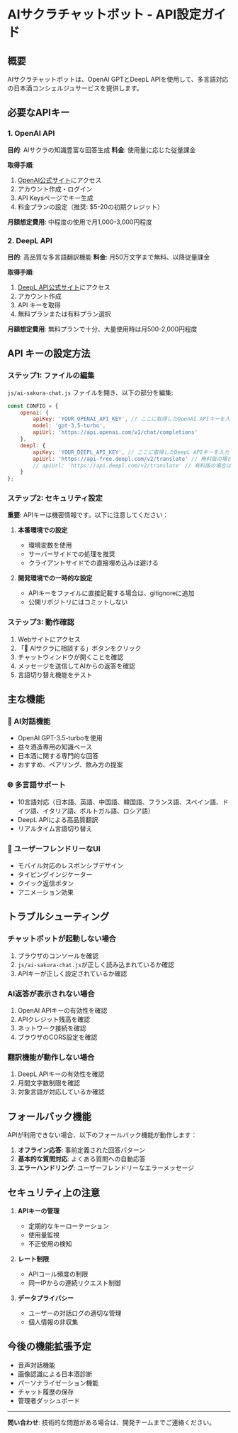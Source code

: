 # AIサクラチャットボット - API設定ガイド

## 概要
AIサクラチャットボットは、OpenAI GPTとDeepL APIを使用して、多言語対応の日本酒コンシェルジュサービスを提供します。

## 必要なAPIキー

### 1. OpenAI API
**目的**: AIサクラの知識豊富な回答生成
**料金**: 使用量に応じた従量課金

**取得手順**:
1. [OpenAI公式サイト](https://platform.openai.com/)にアクセス
2. アカウント作成・ログイン
3. API Keysページでキー生成
4. 料金プランの設定（推奨: $5-20の初期クレジット）

**月額想定費用**: 中程度の使用で月1,000-3,000円程度

### 2. DeepL API
**目的**: 高品質な多言語翻訳機能
**料金**: 月50万文字まで無料、以降従量課金

**取得手順**:
1. [DeepL API公式サイト](https://www.deepl.com/ja/pro-api)にアクセス
2. アカウント作成
3. API キーを取得
4. 無料プランまたは有料プラン選択

**月額想定費用**: 無料プランで十分、大量使用時は月500-2,000円程度

## API キーの設定方法

### ステップ1: ファイルの編集
`js/ai-sakura-chat.js` ファイルを開き、以下の部分を編集:

```javascript
const CONFIG = {
    openai: {
        apiKey: 'YOUR_OPENAI_API_KEY', // ここに取得したOpenAI APIキーを入力
        model: 'gpt-3.5-turbo',
        apiUrl: 'https://api.openai.com/v1/chat/completions'
    },
    deepl: {
        apiKey: 'YOUR_DEEPL_API_KEY', // ここに取得したDeepL APIキーを入力
        apiUrl: 'https://api-free.deepl.com/v2/translate' // 無料版の場合
        // apiUrl: 'https://api.deepl.com/v2/translate' // 有料版の場合はコメントアウトを外す
    }
};
```

### ステップ2: セキュリティ設定
**重要**: APIキーは機密情報です。以下に注意してください：

1. **本番環境での設定**
   - 環境変数を使用
   - サーバーサイドでの処理を推奨
   - クライアントサイドでの直接埋め込みは避ける

2. **開発環境での一時的な設定**
   - APIキーをファイルに直接記載する場合は、gitignoreに追加
   - 公開リポジトリにはコミットしない

### ステップ3: 動作確認
1. Webサイトにアクセス
2. 「🌸 AIサクラに相談する」ボタンをクリック
3. チャットウィンドウが開くことを確認
4. メッセージを送信してAIからの返答を確認
5. 言語切り替え機能をテスト

## 主な機能

### 🤖 AI対話機能
- OpenAI GPT-3.5-turboを使用
- 益々酒造専用の知識ベース
- 日本酒に関する専門的な回答
- おすすめ、ペアリング、飲み方の提案

### 🌐 多言語サポート
- 10言語対応（日本語、英語、中国語、韓国語、フランス語、スペイン語、ドイツ語、イタリア語、ポルトガル語、ロシア語）
- DeepL APIによる高品質翻訳
- リアルタイム言語切り替え

### 💬 ユーザーフレンドリーなUI
- モバイル対応のレスポンシブデザイン
- タイピングインジケーター
- クイック返信ボタン
- アニメーション効果

## トラブルシューティング

### チャットボットが起動しない場合
1. ブラウザのコンソールを確認
2. `js/ai-sakura-chat.js`が正しく読み込まれているか確認
3. APIキーが正しく設定されているか確認

### AI返答が表示されない場合
1. OpenAI APIキーの有効性を確認
2. APIクレジット残高を確認
3. ネットワーク接続を確認
4. ブラウザのCORS設定を確認

### 翻訳機能が動作しない場合
1. DeepL APIキーの有効性を確認
2. 月間文字数制限を確認
3. 対象言語が対応しているか確認

## フォールバック機能
APIが利用できない場合、以下のフォールバック機能が動作します：

1. **オフライン応答**: 事前定義された回答パターン
2. **基本的な質問対応**: よくある質問への自動応答
3. **エラーハンドリング**: ユーザーフレンドリーなエラーメッセージ

## セキュリティ上の注意

1. **APIキーの管理**
   - 定期的なキーローテーション
   - 使用量監視
   - 不正使用の検知

2. **レート制限**
   - APIコール頻度の制限
   - 同一IPからの連続リクエスト制御

3. **データプライバシー**
   - ユーザーの対話ログの適切な管理
   - 個人情報の非収集

## 今後の機能拡張予定

- 音声対話機能
- 画像認識による日本酒診断
- パーソナライゼーション機能
- チャット履歴の保存
- 管理者ダッシュボード

---

**問い合わせ**: 技術的な問題がある場合は、開発チームまでご連絡ください。